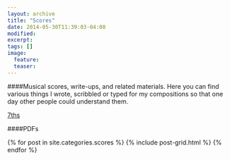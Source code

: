```yaml
---
layout: archive
title: "Scores"
date: 2014-05-30T11:39:03-04:00
modified:
excerpt: 
tags: []
image:
  feature:
  teaser:
---
```

####Musical scores, write-ups, and related materials.
Here you can find various things I wrote, scribbled or typed for my compositions so that one day other people could understand them.

[7ths](https://drive.google.com/file/d/0ByNSDE0eceDFVUgxdWF2bkhHRlE/view?usp=sharing)

####PDFs
<div class="tiles">
{% for post in site.categories.scores %}
  {% include post-grid.html %}
{% endfor %}
</div><!-- /.tiles -->
